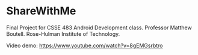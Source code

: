 # ShareWithMe
 
Final Project for CSSE 483 Android Development class. 
Professor Matthew Boutell. 
Rose-Hulman Institute of Technology. 

Video demo: https://www.youtube.com/watch?v=8gEMGsrbtro
